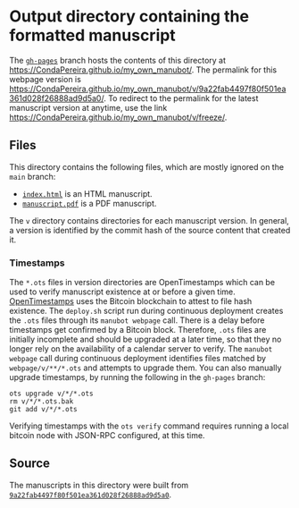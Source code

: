 # Output directory containing the formatted manuscript

The [`gh-pages`](https://github.com/CondaPereira/my_own_manubot/tree/gh-pages) branch hosts the contents of this directory at <https://CondaPereira.github.io/my_own_manubot/>.
The permalink for this webpage version is <https://CondaPereira.github.io/my_own_manubot/v/9a22fab4497f80f501ea361d028f26888ad9d5a0/>.
To redirect to the permalink for the latest manuscript version at anytime, use the link <https://CondaPereira.github.io/my_own_manubot/v/freeze/>.

## Files

This directory contains the following files, which are mostly ignored on the `main` branch:

+ [`index.html`](index.html) is an HTML manuscript.
+ [`manuscript.pdf`](manuscript.pdf) is a PDF manuscript.

The `v` directory contains directories for each manuscript version.
In general, a version is identified by the commit hash of the source content that created it.

### Timestamps

The `*.ots` files in version directories are OpenTimestamps which can be used to verify manuscript existence at or before a given time.
[OpenTimestamps](https://opentimestamps.org/) uses the Bitcoin blockchain to attest to file hash existence.
The `deploy.sh` script run during continuous deployment creates the `.ots` files through its `manubot webpage` call.
There is a delay before timestamps get confirmed by a Bitcoin block.
Therefore, `.ots` files are initially incomplete and should be upgraded at a later time, so that they no longer rely on the availability of a calendar server to verify.
The `manubot webpage` call during continuous deployment identifies files matched by `webpage/v/**/*.ots` and attempts to upgrade them.
You can also manually upgrade timestamps, by running the following in the `gh-pages` branch:

```shell
ots upgrade v/*/*.ots
rm v/*/*.ots.bak
git add v/*/*.ots
```

Verifying timestamps with the `ots verify` command requires running a local bitcoin node with JSON-RPC configured, at this time.

## Source

The manuscripts in this directory were built from
[`9a22fab4497f80f501ea361d028f26888ad9d5a0`](https://github.com/CondaPereira/my_own_manubot/commit/9a22fab4497f80f501ea361d028f26888ad9d5a0).
